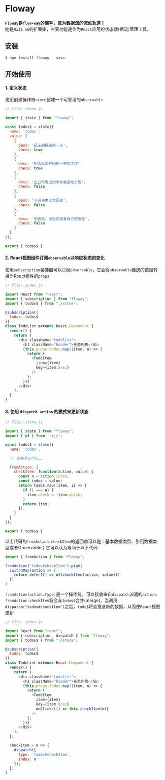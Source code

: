 # Floway

**`Floway`是`flow-way`的简写，意为数据流的流动轨道！**<br>
她是`RxJS v6`的扩展库，主要功能是作为`React`应用的状态(数据流)管理工具。

## 安装

```
$ npm install floway --save
```

## 开始使用

#### 1. 定义状态

使用创建操作符`store`创建一个可管理的`observable`

```javascript
// file: store.js

import { state } from "floway";

const todos$ = state({
  name: 'todos',
  value: [
    {
      desc: '起床迎接新的一天',
      check: true
    },
    {
      desc: '到达公司开始新一天的工作',
      check: true
    },
    {
      desc: '去公司附近的学校食堂吃午饭',
      check: false
    },
    {
      desc: '下班骑电动车回家',
      check: false
    },
    {
      desc: '吃晚饭，出去吃或者自己做饭吃',
      check: false
    }
  ]
});

export { todos$ }
```

#### 2. React视图组件订阅`observable`以响应状态的变化

使用`subscription`装饰器可以订阅`observable`，它会将`observable`推送的数据转换为React组件的`props`

```javascript
// file: index.js

import React from "react";
import { subscription } from "floway";
import { todos$ } from "./store";

@subscription({
  todos: todos$
})
class TodoList extends React.Component {
  render() {
    return (
      <div className="todolist">
        <h1 className="header">任务列表</h1>
        {this.props.todos.map((item, n) => {
          return (
            <TodoItem
              item={item}
              key={item.desc}
            />
          );
        })}
      </div>
    );
  }
}
```

#### 3. 使用 `dispatch action` 的模式来更新状态

```javascript
// file: store.js

import { state } from "floway";
import { of } from 'rxjs';

const todos$ = state({
  name: 'todos',

  // 省略其它代码……

  fromAction: {
    checkItem: function(action, value) {
      const n = action.index;
      const todos = value;
      return todos.map((item, i) => {
        if (i === n) {
          item.check = !item.check;
        }
        return item;
      });
    }
  }
});

export { todos$ }
```

以上代码的`fromAction.checkItem`的返回值可以是：基本数据类型、引用数据类型或者Observable；它可以认为等同于以下代码: 

```javascript
import { fromAction } from "floway";

fromAction("todos#checkItem").pipe(
  switchMap(action => {
    return defer(() => of(checkItem(action, value)));
  })
)
```

`fromAction(action.type)`是一个操作符，可以接收来自`dispatch`派遣的`action`.<br>
`fromAction.checkItem`将会与`todos$`合并(merge)，当调用`dispatch("todos#checkItem")`之后，`todo$`将会推送新的数据，从而使`React`视图更新

```javascript
// file: index.js

import React from "react";
import { subscription, dispatch } from "floway";
import { todos$ } from "./store";

@subscription({
  todos: todos$
})
class TodoList extends React.Component {
  render() {
    return (
      <div className="todolist">
        <h1 className="header">任务列表</h1>
        {this.props.todos.map((item, n) => {
          return (
            <TodoItem
              item={item}
              key={item.desc}
              onClick={() => this.checkItem(n)}
            />
          );
        })}
      </div>
    );
  };

  checkItem = n => {
    dispatch({
      type: 'todos#checkItem',
      index: n
    });
  };
}
```

